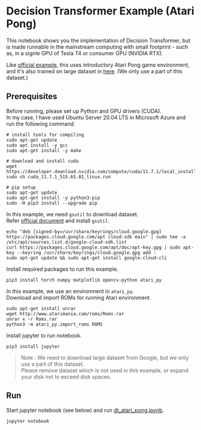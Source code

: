 # Decision Transformer Example (Atari Pong)

This notebook shows you the implementation of Decision Transformer, but is made runnable in the mainstream computing with small footprint - such as, in a signle GPU of Tesla T4 or consumer GPU (NVIDIA RTX).

Like [official example](https://github.com/kzl/decision-transformer), this uses introductory Atari Pong game environment, and it's also trained on large dataset in [here](https://research.google/resources/datasets/dqn-replay/). (We only use a part of this dataset.)

## Prerequisites

Before running, please set up Python and GPU drivers (CUDA).<br>
In my case, I have used Ubuntu Server 20.04 LTS in Microsoft Azure and run the following command.


```
# install tools for compiling
sudo apt-get update
sudo apt install -y gcc
sudo apt-get install -y make

# download and install cuda
wget https://developer.download.nvidia.com/compute/cuda/11.7.1/local_installers/cuda_11.7.1_515.65.01_linux.run
sudo sh cuda_11.7.1_515.65.01_linux.run

# pip setup
sudo apt-get update
sudo apt-get install -y python3-pip
sudo -H pip3 install --upgrade pip
```

In this example, we need ```gsutil``` to download dataset.<br>
Refer [official document](https://cloud.google.com/storage/docs/gsutil_install) and install ```gsutil```.

```
echo "deb [signed-by=/usr/share/keyrings/cloud.google.gpg] https://packages.cloud.google.com/apt cloud-sdk main" | sudo tee -a /etc/apt/sources.list.d/google-cloud-sdk.list
curl https://packages.cloud.google.com/apt/doc/apt-key.gpg | sudo apt-key --keyring /usr/share/keyrings/cloud.google.gpg add -
sudo apt-get update && sudo apt-get install google-cloud-cli
```

Install required packages to run this example.

```
pip3 install torch numpy matplotlib opencv-python atari_py
```

In this example, we use an environment in ```atari_py```.<br>
Download and import ROMs for running Atari environment.

```
sudo apt-get install unrar
wget http://www.atarimania.com/roms/Roms.rar
unrar x -r Roms.rar
python3 -m atari_py.import_roms ROMS
```

Install jupyter to run notebook.

```
pip3 install jupyter
```

> Note : We need to download large dataset from Google, but we only use a part of this dataset.<br>
> Please remove dataset which is not used in this example, or expand your disk not to exceed disk spaces.

## Run

Start jupyter notebook (see below) and run [dt_atari_pong.ipynb](./dt_atari_pong.ipynb).

```
jupyter notebook
```
